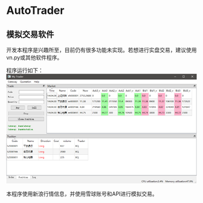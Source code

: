 # AutoTrader
## 模拟交易软件
开发本程序是兴趣所至，目前仍有很多功能未实现。若想进行实盘交易，建议使用vn.py或其他软件程序。

程序运行如下：
![程序运行图](https://github.com/suiweifanchen/AutoTrader/blob/master/trader/1.png?raw=true)

本程序使用新浪行情信息，并使用雪球账号和API进行模拟交易。
